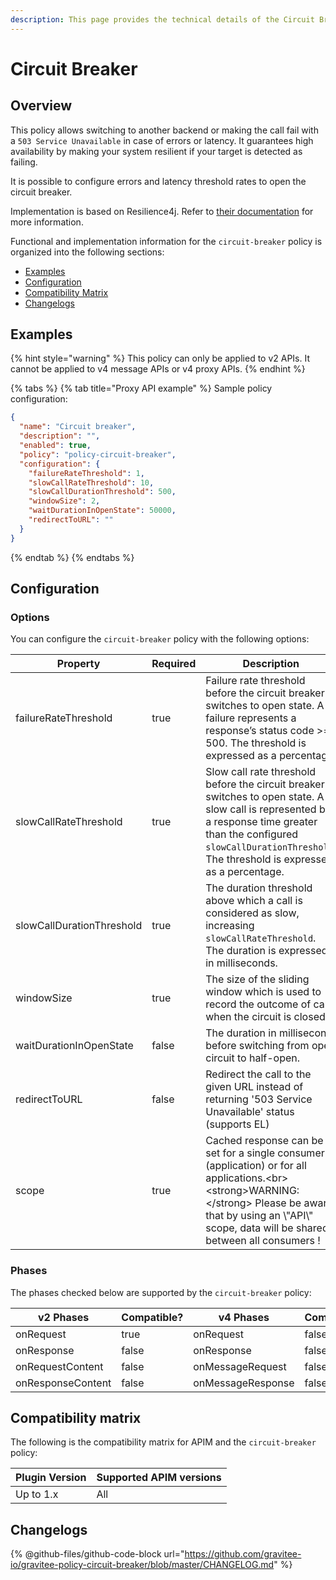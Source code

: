 ```yaml
---
description: This page provides the technical details of the Circuit Breaker policy
---
```


# Circuit Breaker

## Overview

This policy allows switching to another backend or making the call fail with a `503 Service Unavailable` in case of errors or latency. It guarantees high availability by making your system resilient if your target is detected as failing.

It is possible to configure errors and latency threshold rates to open the circuit breaker.

Implementation is based on Resilience4j. Refer to [their documentation](https://resilience4j.readme.io/docs/circuitbreaker) for more information.

Functional and implementation information for the `circuit-breaker` policy is organized into the following sections:

* [Examples](circuit-breaker.md#examples)
* [Configuration](circuit-breaker.md#configuration)
* [Compatibility Matrix](circuit-breaker.md#compatibility-matrix)
* [Changelogs](circuit-breaker.md#changelogs)

## Examples

{% hint style="warning" %}
This policy can only be applied to v2 APIs. It cannot be applied to v4 message APIs or v4 proxy APIs.
{% endhint %}

{% tabs %}
{% tab title="Proxy API example" %}
Sample policy configuration:

```json
{
  "name": "Circuit breaker",
  "description": "",
  "enabled": true,
  "policy": "policy-circuit-breaker",
  "configuration": {
    "failureRateThreshold": 1,
    "slowCallRateThreshold": 10,
    "slowCallDurationThreshold": 500,
    "windowSize": 2,
    "waitDurationInOpenState": 50000,
    "redirectToURL": ""
  }
}
```
{% endtab %}
{% endtabs %}

## Configuration

### Options

You can configure the `circuit-breaker` policy with the following options:

<table><thead><tr><th width="267">Property</th><th data-type="checkbox">Required</th><th width="238">Description</th><th width="159">Type</th><th>Default</th></tr></thead><tbody><tr><td>failureRateThreshold</td><td>true</td><td>Failure rate threshold before the circuit breaker switches to open state. A failure represents a response’s status code >= 500. The threshold is expressed as a percentage.</td><td>integer (min. 0, max.100)</td><td>50</td></tr><tr><td>slowCallRateThreshold</td><td>true</td><td>Slow call rate threshold before the circuit breaker switches to open state. A slow call is represented by a response time greater than the configured <code>slowCallDurationThreshold</code>. The threshold is expressed as a percentage.</td><td>integer (min. 0, max.100)</td><td>50</td></tr><tr><td>slowCallDurationThreshold</td><td>true</td><td>The duration threshold above which a call is considered as slow, increasing <code>slowCallRateThreshold</code>. The duration is expressed in milliseconds.</td><td>integer (min. 1)</td><td>1000</td></tr><tr><td>windowSize</td><td>true</td><td>The size of the sliding window which is used to record the outcome of calls when the circuit is closed.</td><td>integer (min. 0)</td><td>100</td></tr><tr><td>waitDurationInOpenState</td><td>false</td><td>The duration in millisecond before switching from open circuit to half-open.</td><td>integer (min. 1)</td><td>1000</td></tr><tr><td>redirectToURL</td><td>false</td><td>Redirect the call to the given URL instead of returning '503 Service Unavailable' status (supports EL)</td><td>string</td><td></td></tr><tr><td>scope</td><td>true</td><td>Cached response can be set for a single consumer (application) or for all applications.&#x3C;br>&#x3C;strong>WARNING:&#x3C;/strong> Please be aware that by using an \"API\" scope, data will be shared between all consumers !</td><td>API / APPLICATION</td><td>APPLICATION</td></tr></tbody></table>

### Phases

The phases checked below are supported by the `circuit-breaker` policy:

<table data-full-width="false"><thead><tr><th width="202">v2 Phases</th><th width="139" data-type="checkbox">Compatible?</th><th width="198">v4 Phases</th><th data-type="checkbox">Compatible?</th></tr></thead><tbody><tr><td>onRequest</td><td>true</td><td>onRequest</td><td>false</td></tr><tr><td>onResponse</td><td>false</td><td>onResponse</td><td>false</td></tr><tr><td>onRequestContent</td><td>false</td><td>onMessageRequest</td><td>false</td></tr><tr><td>onResponseContent</td><td>false</td><td>onMessageResponse</td><td>false</td></tr></tbody></table>

## Compatibility matrix

The following is the compatibility matrix for APIM and the `circuit-breaker` policy:

<table data-full-width="false"><thead><tr><th>Plugin Version</th><th>Supported APIM versions</th></tr></thead><tbody><tr><td>Up to 1.x</td><td>All</td></tr></tbody></table>

## Changelogs

{% @github-files/github-code-block url="https://github.com/gravitee-io/gravitee-policy-circuit-breaker/blob/master/CHANGELOG.md" %}

